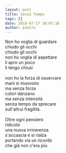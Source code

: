 ```yaml
---
layout: post
title: Senza Tempo
tags: []
date: 2018-07-17 10:03:16
author: pietro
---
```

Non ho voglia di guardare<br/>chiudo gli occhi<br/>chiudo gli occhi<br/>non ho voglia di aspettare<br/>li apro un poco<br/>li tengo chiusi<br/><br/>non ho la forza di osservare<br/>mani si muovono<br/>ma senza forza<br/>colori danzano<br/>ma senza intensità<br/>senza tempo da sprecare<br/>sull'altrui fragilità.<br/><br/>Oltre ogni pensiero <br/>ridicolo<br/>una nuova irriverenza<br/>s'accascia e si rialza<br/>portando via un ricordo<br/>che già non c'era più.
